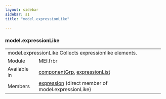 ```yaml
---
layout: sidebar
sidebar: s1
title: "model.expressionLike"

---
```


<div class="classSpec model">
   <h3 id="model.expressionLike">model.expressionLike</h3>
   <table class="wovenodd">
      <tr>
         <td colspan="2" class="wovenodd-col2">
            <span class="label">model.expressionLike</span> Collects expressionlike elements.
         </td>
      </tr>
      <tr>
         <td class="wovenodd-col1">
            <span class="label" lang="en">Module</span>
         </td>
         <td class="wovenodd-col2">MEI.frbr</td>
      </tr>
      <tr>
         <td class="wovenodd-col1">
            <span class="label" lang="en">Available in</span>
         </td>
         <td class="wovenodd-col2">
            <div class="parent">
               <div>
                  <a class="link_odd_elementSpec" href="/v3/componentGrp">componentGrp</a>, 
                  <a class="link_odd_elementSpec" href="/v3/expressionList">expressionList</a>
               </div>
            </div>
         </td>
      </tr>
      <tr>
         <td class="wovenodd-col1">
            <span class="label" lang="en">Members</span>
         </td>
         <td class="wovenodd-col2">
            <div class="parent">
               <div>
                  <a class="link_odd_elementSpec" href="/v3/expression">expression</a> (direct member of model.expressionLike)
               </div>
            </div>
         </td>
      </tr>
   </table>
</div>
